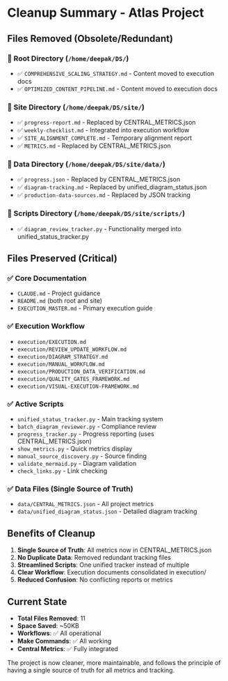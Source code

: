 # Cleanup Summary - Atlas Project

## Files Removed (Obsolete/Redundant)

### 📁 Root Directory (`/home/deepak/DS/`)
- ✅ `COMPREHENSIVE_SCALING_STRATEGY.md` - Content moved to execution docs
- ✅ `OPTIMIZED_CONTENT_PIPELINE.md` - Content moved to execution docs

### 📁 Site Directory (`/home/deepak/DS/site/`)
- ✅ `progress-report.md` - Replaced by CENTRAL_METRICS.json
- ✅ `weekly-checklist.md` - Integrated into execution workflow
- ✅ `SITE_ALIGNMENT_COMPLETE.md` - Temporary alignment report
- ✅ `METRICS.md` - Replaced by CENTRAL_METRICS.json

### 📁 Data Directory (`/home/deepak/DS/site/data/`)
- ✅ `progress.json` - Replaced by CENTRAL_METRICS.json
- ✅ `diagram-tracking.md` - Replaced by unified_diagram_status.json
- ✅ `production-data-sources.md` - Replaced by JSON tracking

### 📁 Scripts Directory (`/home/deepak/DS/site/scripts/`)
- ✅ `diagram_review_tracker.py` - Functionality merged into unified_status_tracker.py

## Files Preserved (Critical)

### ✅ Core Documentation
- `CLAUDE.md` - Project guidance
- `README.md` (both root and site)
- `EXECUTION_MASTER.md` - Primary execution guide

### ✅ Execution Workflow
- `execution/EXECUTION.md`
- `execution/REVIEW_UPDATE_WORKFLOW.md`
- `execution/DIAGRAM_STRATEGY.md`
- `execution/MANUAL_WORKFLOW.md`
- `execution/PRODUCTION_DATA_VERIFICATION.md`
- `execution/QUALITY_GATES_FRAMEWORK.md`
- `execution/VISUAL-EXECUTION-FRAMEWORK.md`

### ✅ Active Scripts
- `unified_status_tracker.py` - Main tracking system
- `batch_diagram_reviewer.py` - Compliance review
- `progress_tracker.py` - Progress reporting (uses CENTRAL_METRICS.json)
- `show_metrics.py` - Quick metrics display
- `manual_source_discovery.py` - Source finding
- `validate_mermaid.py` - Diagram validation
- `check_links.py` - Link checking

### ✅ Data Files (Single Source of Truth)
- `data/CENTRAL_METRICS.json` - All project metrics
- `data/unified_diagram_status.json` - Detailed diagram tracking

## Benefits of Cleanup

1. **Single Source of Truth**: All metrics now in CENTRAL_METRICS.json
2. **No Duplicate Data**: Removed redundant tracking files
3. **Streamlined Scripts**: One unified tracker instead of multiple
4. **Clear Workflow**: Execution documents consolidated in execution/
5. **Reduced Confusion**: No conflicting reports or metrics

## Current State

- **Total Files Removed**: 11
- **Space Saved**: ~50KB
- **Workflows**: ✅ All operational
- **Make Commands**: ✅ All working
- **Central Metrics**: ✅ Fully integrated

The project is now cleaner, more maintainable, and follows the principle of having a single source of truth for all metrics and tracking.